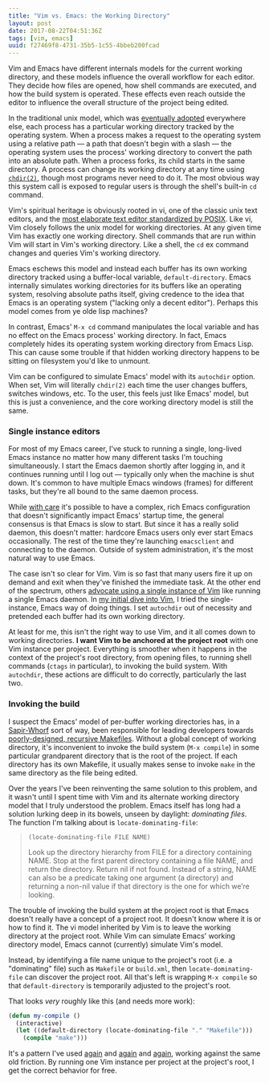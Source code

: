```yaml
---
title: "Vim vs. Emacs: the Working Directory"
layout: post
date: 2017-08-22T04:51:36Z
tags: [vim, emacs]
uuid: f27469f8-4731-35b5-1c55-4bbeb200fcad
---
```


Vim and Emacs have different internals models for the current working
directory, and these models influence the overall workflow for each
editor. They decide how files are opened, how shell commands are
executed, and how the build system is operated. These effects even reach
outside the editor to influence the overall structure of the project
being edited.

In the traditional unix model, which was [eventually adopted][w32]
everywhere else, each process has a particular working directory
tracked by the operating system. When a process makes a request to the
operating system using a relative path — a path that doesn't begin
with a slash — the operating system uses the process' working
directory to convert the path into an absolute path. When a process
forks, its child starts in the same directory. A process can change
its working directory at any time using [`chdir(2)`][chdir], though
most programs never need to do it. The most obvious way this system
call is exposed to regular users is through the shell's built-in `cd`
command.

Vim's spiritual heritage is obviously rooted in vi, one of the classic
unix text editors, and the [most elaborate text editor standardized by
POSIX][vi]. Like vi, Vim closely follows the unix model for working
directories. At any given time Vim has exactly one working directory.
Shell commands that are run within Vim will start in Vim's working
directory. Like a shell, the `cd` ex command changes and queries Vim's
working directory.

Emacs eschews this model and instead each buffer has its own working
directory tracked using a buffer-local variable, `default-directory`.
Emacs internally simulates working directories for its buffers like an
operating system, resolving absolute paths itself, giving credence to
the idea that Emacs is an operating system ("lacking only a decent
editor"). Perhaps this model comes from ye olde lisp machines?

In contrast, Emacs' `M-x cd` command manipulates the local variable
and has no effect on the Emacs process' working directory. In fact,
Emacs completely hides its operating system working directory from
Emacs Lisp. This can cause some trouble if that hidden working
directory happens to be sitting on filesystem you'd like to unmount.

Vim can be configured to simulate Emacs' model with its `autochdir`
option. When set, Vim will literally `chdir(2)` each time the user
changes buffers, switches windows, etc. To the user, this feels just
like Emacs' model, but this is just a convenience, and the core
working directory model is still the same.

### Single instance editors

For most of my Emacs career, I've stuck to running a single,
long-lived Emacs instance no matter how many different tasks I'm
touching simultaneously. I start the Emacs daemon shortly after
logging in, and it continues running until I log out — typically only
when the machine is shut down. It's common to have multiple Emacs
windows (frames) for different tasks, but they're all bound to the
same daemon process.

While [with care][up] it's possible to have a complex, rich Emacs
configuration that doesn't significantly impact Emacs' startup time, the
general consensus is that Emacs is slow to start. But since it has a
really solid daemon, this doesn't matter: hardcore Emacs users only ever
start Emacs occasionally. The rest of the time they're launching
`emacsclient` and connecting to the daemon. Outside of system
administration, it's the most natural way to use Emacs.

The case isn't so clear for Vim. Vim is so fast that many users fire
it up on demand and exit when they've finished the immediate task. At
the other end of the spectrum, others [advocate using a single
instance of Vim][one] like running a single Emacs daemon. In [my
initial dive into Vim][six], I tried the single-instance, Emacs way of
doing things. I set `autochdir` out of necessity and pretended each
buffer had its own working directory.

At least for me, this isn't the right way to use Vim, and it all comes
down to working directories. **I want Vim to be anchored at the
project root** with one Vim instance per project. Everything is
smoother when it happens in the context of the project's root
directory, from opening files, to running shell commands (`ctags` in
particular), to invoking the build system. With `autochdir`, these
actions are difficult to do correctly, particularly the last two.

### Invoking the build

I suspect the Emacs' model of per-buffer working directories has, in a
[Sapir-Whorf][sw] sort of way, been responsible for leading developers
towards [poorly-designed, recursive Makefiles][make]. Without a global
concept of working directory, it's inconvenient to invoke the build
system (`M-x compile`) in some particular grandparent directory that
is the root of the project. If each directory has its own Makefile, it
usually makes sense to invoke `make` in the same directory as the file
being edited.

Over the years I've been reinventing the same solution to this
problem, and it wasn't until I spent time with Vim and its alternate
working directory model that I truly understood the problem. Emacs
itself has long had a solution lurking deep in its bowels, unseen by
daylight: *dominating files*. The function I'm talking about is
`locate-dominating-file`:

> `(locate-dominating-file FILE NAME)`
>
> Look up the directory hierarchy from FILE for a directory containing
> NAME. Stop at the first parent directory containing a file NAME, and
> return the directory. Return nil if not found. Instead of a string,
> NAME can also be a predicate taking one argument (a directory) and
> returning a non-nil value if that directory is the one for which we’re
> looking.

The trouble of invoking the build system at the project root is that
Emacs doesn't really have a concept of a project root. It doesn't know
where it is or how to find it. The vi model inherited by Vim is to
leave the working directory at the project root. While Vim can
simulate Emacs' working directory model, Emacs cannot (currently)
simulate Vim's model.

Instead, by identifying a file name unique to the project's root (i.e.
a "dominating" file) such as `Makefile` or `build.xml`, then
`locate-dominating-file` can discover the project root. All that's
left is wrapping `M-x compile` so that `default-directory` is
temporarily adjusted to the project's root.

That looks *very* roughly like this (and needs more work):

~~~cl
(defun my-compile ()
  (interactive)
  (let ((default-directory (locate-dominating-file "." "Makefile")))
    (compile "make")))
~~~

It's a pattern I've used [again][ex1] and [again][ex2] and
[again][ex3], working against the same old friction. By running one
Vim instance per project at the project's root, I get the correct
behavior for free.


[w32]: https://web.archive.org/web/0/https://blogs.msdn.microsoft.com/oldnewthing/20101011-00/?p=12563
[chdir]: http://pubs.opengroup.org/onlinepubs/9699919799/functions/chdir.html
[vi]: http://pubs.opengroup.org/onlinepubs/9699919799/utilities/vi.html
[up]: https://github.com/jwiegley/use-package
[one]: https://vimeo.com/4446112
[six]: /blog/2017/04/01/
[make]: /blog/2017/08/20/
[sw]: https://en.wikipedia.org/wiki/Linguistic_relativity
[ex1]: https://github.com/skeeto/.emacs.d/blob/e8af63ca3585598f5e509bc274e0bb3b875206d3/lisp/ctags.el#L40
[ex2]: https://github.com/skeeto/.emacs.d/blob/e8af63ca3585598f5e509bc274e0bb3b875206d3/etc/compile-bind.el#L38
[ex3]: https://github.com/skeeto/ant-project-mode/blob/335070891f1fabe8d3205418374a68bb13cec8c0/ant-project-mode.el#L211
